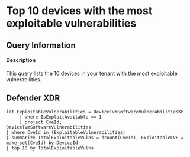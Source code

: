 # Top 10 devices with the most exploitable vulnerabilities

## Query Information

#### Description
This query lists the 10 devices in your tenant with the most exploitable vulnerabilities.

## Defender XDR
```KQL
let ExploitableVulnerabilities = DeviceTvmSoftwareVulnerabilitiesKB
     | where IsExploitAvailable == 1
     | project CveId;
DeviceTvmSoftwareVulnerabilities
| where CveId in (ExploitableVulnerabilities)
| summarize TotalExploitableVulns = dcount(CveId), ExploitableCVE = make_set(CveId) by DeviceId
| top 10 by TotalExploitableVulns
```


